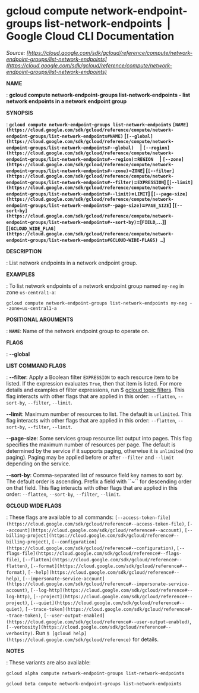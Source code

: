 # gcloud compute network-endpoint-groups list-network-endpoints  |  Google Cloud CLI Documentation

*Source: [https://cloud.google.com/sdk/gcloud/reference/compute/network-endpoint-groups/list-network-endpoints](https://cloud.google.com/sdk/gcloud/reference/compute/network-endpoint-groups/list-network-endpoints)*

**NAME**

: **gcloud compute network-endpoint-groups list-network-endpoints - list network endpoints in a network endpoint group**

**SYNOPSIS**

: **`gcloud compute network-endpoint-groups list-network-endpoints` `[NAME](https://cloud.google.com/sdk/gcloud/reference/compute/network-endpoint-groups/list-network-endpoints#NAME)` [`[--global](https://cloud.google.com/sdk/gcloud/reference/compute/network-endpoint-groups/list-network-endpoints#--global)`     | `[--region](https://cloud.google.com/sdk/gcloud/reference/compute/network-endpoint-groups/list-network-endpoints#--region)`=`REGION`     | `[--zone](https://cloud.google.com/sdk/gcloud/reference/compute/network-endpoint-groups/list-network-endpoints#--zone)`=`ZONE`] [`[--filter](https://cloud.google.com/sdk/gcloud/reference/compute/network-endpoint-groups/list-network-endpoints#--filter)`=`EXPRESSION`] [`[--limit](https://cloud.google.com/sdk/gcloud/reference/compute/network-endpoint-groups/list-network-endpoints#--limit)`=`LIMIT`] [`[--page-size](https://cloud.google.com/sdk/gcloud/reference/compute/network-endpoint-groups/list-network-endpoints#--page-size)`=`PAGE_SIZE`] [`[--sort-by](https://cloud.google.com/sdk/gcloud/reference/compute/network-endpoint-groups/list-network-endpoints#--sort-by)`=[`FIELD`,…]] [`[GCLOUD_WIDE_FLAG](https://cloud.google.com/sdk/gcloud/reference/compute/network-endpoint-groups/list-network-endpoints#GCLOUD-WIDE-FLAGS) …`]**

**DESCRIPTION**

: List network endpoints in a network endpoint group.

**EXAMPLES**

: To list network endpoints of a network endpoint group named
``my-neg`` in zone
``us-central1-a``:

```
gcloud compute network-endpoint-groups list-network-endpoints my-neg --zone=us-central1-a
```

**POSITIONAL ARGUMENTS**

: **`NAME`**:
Name of the network endpoint group to operate on.

**FLAGS**

: **--global**

**LIST COMMAND FLAGS**

: **--filter**:
Apply a Boolean filter `EXPRESSION` to each resource item
to be listed. If the expression evaluates `True`, then that item is
listed. For more details and examples of filter expressions, run $ [gcloud topic filters](https://cloud.google.com/sdk/gcloud/reference/topic/filters). This flag
interacts with other flags that are applied in this order:
`--flatten`, `--sort-by`, `--filter`,
`--limit`.

**--limit**:
Maximum number of resources to list. The default is `unlimited`. This
flag interacts with other flags that are applied in this order:
`--flatten`, `--sort-by`, `--filter`,
`--limit`.

**--page-size**:
Some services group resource list output into pages. This flag specifies the
maximum number of resources per page. The default is determined by the service
if it supports paging, otherwise it is `unlimited` (no paging).
Paging may be applied before or after `--filter` and
`--limit` depending on the service.

**--sort-by**:
Comma-separated list of resource field key names to sort by. The default order
is ascending. Prefix a field with ``~´´ for descending order on that
field. This flag interacts with other flags that are applied in this order:
`--flatten`, `--sort-by`, `--filter`,
`--limit`.

**GCLOUD WIDE FLAGS**

: These flags are available to all commands: `[--access-token-file](https://cloud.google.com/sdk/gcloud/reference#--access-token-file)`,
`[--account](https://cloud.google.com/sdk/gcloud/reference#--account)`, `[--billing-project](https://cloud.google.com/sdk/gcloud/reference#--billing-project)`,
`[--configuration](https://cloud.google.com/sdk/gcloud/reference#--configuration)`,
`[--flags-file](https://cloud.google.com/sdk/gcloud/reference#--flags-file)`,
`[--flatten](https://cloud.google.com/sdk/gcloud/reference#--flatten)`, `[--format](https://cloud.google.com/sdk/gcloud/reference#--format)`, `[--help](https://cloud.google.com/sdk/gcloud/reference#--help)`, `[--impersonate-service-account](https://cloud.google.com/sdk/gcloud/reference#--impersonate-service-account)`,
`[--log-http](https://cloud.google.com/sdk/gcloud/reference#--log-http)`,
`[--project](https://cloud.google.com/sdk/gcloud/reference#--project)`, `[--quiet](https://cloud.google.com/sdk/gcloud/reference#--quiet)`, `[--trace-token](https://cloud.google.com/sdk/gcloud/reference#--trace-token)`, `[--user-output-enabled](https://cloud.google.com/sdk/gcloud/reference#--user-output-enabled)`,
`[--verbosity](https://cloud.google.com/sdk/gcloud/reference#--verbosity)`.
Run `$ [gcloud help](https://cloud.google.com/sdk/gcloud/reference)` for details.

**NOTES**

: These variants are also available:

```
gcloud alpha compute network-endpoint-groups list-network-endpoints
```

```
gcloud beta compute network-endpoint-groups list-network-endpoints
```